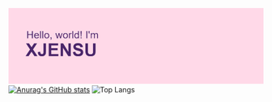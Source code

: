 ![plot](header.png)
[![Anurag's GitHub stats](https://github-readme-stats.vercel.app/api?username=Xjensu&theme=synthwave)](https://github.com/Xjensu/github-readme-stats)
![Top Langs](https://github-readme-stats.vercel.app/api/top-langs/?username=Xjensu&langs_count=5)

